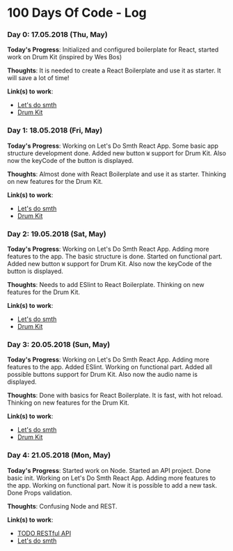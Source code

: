 # 100 Days Of Code - Log

### Day 0: 17.05.2018 (Thu, May)

**Today's Progress**: Initialized and configured boilerplate for React, started work on Drum Kit (inspired by Wes Bos)

**Thoughts**: It is needed to create a React Boilerplate and use it as starter. It will save a lot of time!

**Link(s) to work**: 
- [Let's do smth](https://github.com/IvaTsu/lets-do-smth)
- [Drum Kit](https://github.com/IvaTsu/drum-kit)

### Day 1: 18.05.2018 (Fri, May)

**Today's Progress**: Working on Let's Do Smth React App. Some basic app structure development done. Added new button `W` support for Drum Kit. Also now the keyCode of the button is displayed.

**Thoughts**: Almost done with React Boilerplate and use it as starter. Thinking on new features for the Drum Kit.

**Link(s) to work**: 
- [Let's do smth](https://github.com/IvaTsu/lets-do-smth)
- [Drum Kit](https://github.com/IvaTsu/drum-kit)

### Day 2: 19.05.2018 (Sat, May)

**Today's Progress**: Working on Let's Do Smth React App. Adding more features to the app. The basic structure is done. Started on functional part. Added new button `W` support for Drum Kit. Also now the keyCode of the button is displayed.

**Thoughts**: Needs to add ESlint to React Boilerplate. Thinking on new features for the Drum Kit.

**Link(s) to work**: 
- [Let's do smth](https://github.com/IvaTsu/lets-do-smth)
- [Drum Kit](https://github.com/IvaTsu/drum-kit)

### Day 3: 20.05.2018 (Sun, May)

**Today's Progress**: Working on Let's Do Smth React App. Adding more features to the app. Added ESlint. Working on functional part. Added all possible buttons support for Drum Kit. Also now the audio name is displayed.

**Thoughts**: Done with basics for React Boilerplate. It is fast, with hot reload. Thinking on new features for the Drum Kit.

**Link(s) to work**: 
- [Let's do smth](https://github.com/IvaTsu/lets-do-smth)
- [Drum Kit](https://github.com/IvaTsu/drum-kit)

### Day 4: 21.05.2018 (Mon, May)

**Today's Progress**: Started work on Node. Started an API project. Done basic init. Working on Let's Do Smth React App. Adding more features to the app. Working on functional part. Now it is possible to add a new task. Done Props validation.

**Thoughts**: Confusing Node and REST.

**Link(s) to work**:
- [TODO RESTful API](https://github.com/IvaTsu/todo-restful-api)
- [Let's do smth](https://github.com/IvaTsu/lets-do-smth)

